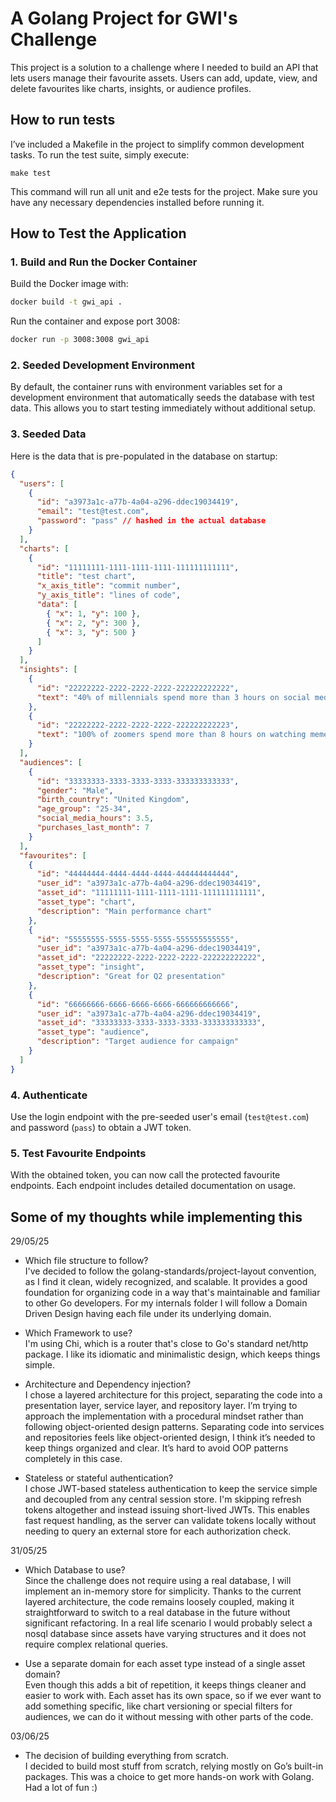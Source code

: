 # A Golang Project for GWI's Challenge

This project is a solution to a challenge where I needed to build an API that lets users manage their favourite assets.
Users can add, update, view, and delete favourites like charts, insights, or audience profiles.

## How to run tests

I’ve included a Makefile in the project to simplify common development tasks. To run the test suite, simply execute:

```
make test
```

This command will run all unit and e2e tests for the project.
Make sure you have any necessary dependencies installed before running it.

## How to Test the Application

### 1. Build and Run the Docker Container

Build the Docker image with:

```bash
docker build -t gwi_api .
```

Run the container and expose port 3008:

```bash
docker run -p 3008:3008 gwi_api
```

### 2. Seeded Development Environment

By default, the container runs with environment variables set for a development environment that automatically seeds the database with test data. This allows you to start testing immediately without additional setup.

### 3. Seeded Data

Here is the data that is pre-populated in the database on startup:

```json
{
  "users": [
    {
      "id": "a3973a1c-a77b-4a04-a296-ddec19034419",
      "email": "test@test.com",
      "password": "pass" // hashed in the actual database
    }
  ],
  "charts": [
    {
      "id": "11111111-1111-1111-1111-111111111111",
      "title": "test chart",
      "x_axis_title": "commit number",
      "y_axis_title": "lines of code",
      "data": [
        { "x": 1, "y": 100 },
        { "x": 2, "y": 300 },
        { "x": 3, "y": 500 }
      ]
    }
  ],
  "insights": [
    {
      "id": "22222222-2222-2222-2222-222222222222",
      "text": "40% of millennials spend more than 3 hours on social media daily"
    },
    {
      "id": "22222222-2222-2222-2222-222222222223",
      "text": "100% of zoomers spend more than 8 hours on watching memes"
    }
  ],
  "audiences": [
    {
      "id": "33333333-3333-3333-3333-333333333333",
      "gender": "Male",
      "birth_country": "United Kingdom",
      "age_group": "25-34",
      "social_media_hours": 3.5,
      "purchases_last_month": 7
    }
  ],
  "favourites": [
    {
      "id": "44444444-4444-4444-4444-444444444444",
      "user_id": "a3973a1c-a77b-4a04-a296-ddec19034419",
      "asset_id": "11111111-1111-1111-1111-111111111111",
      "asset_type": "chart",
      "description": "Main performance chart"
    },
    {
      "id": "55555555-5555-5555-5555-555555555555",
      "user_id": "a3973a1c-a77b-4a04-a296-ddec19034419",
      "asset_id": "22222222-2222-2222-2222-222222222222",
      "asset_type": "insight",
      "description": "Great for Q2 presentation"
    },
    {
      "id": "66666666-6666-6666-6666-666666666666",
      "user_id": "a3973a1c-a77b-4a04-a296-ddec19034419",
      "asset_id": "33333333-3333-3333-3333-333333333333",
      "asset_type": "audience",
      "description": "Target audience for campaign"
    }
  ]
}
```

### 4. Authenticate

Use the login endpoint with the pre-seeded user's email (`test@test.com`) and password (`pass`) to obtain a JWT token.

### 5. Test Favourite Endpoints

With the obtained token, you can now call the protected favourite endpoints. Each endpoint includes detailed documentation on usage.

## Some of my thoughts while implementing this

29/05/25

- Which file structure to follow?<br/>
  I've decided to follow the golang-standards/project-layout convention, as I find it clean, widely recognized, and scalable.
  It provides a good foundation for organizing code in a way that's maintainable and familiar to other Go developers.
  For my internals folder I will follow a Domain Driven Design having each file under its underlying domain.

- Which Framework to use?<br/>
  I'm using Chi, which is a router that's close to Go's standard net/http package.
  I like its idiomatic and minimalistic design, which keeps things simple.

- Architecture and Dependency injection?<br/>
  I chose a layered architecture for this project, separating the code into a presentation layer, service layer, and repository layer.
  I’m trying to approach the implementation with a procedural mindset rather than following object-oriented design patterns.
  Separating code into services and repositories feels like object-oriented design, I think it’s needed to keep things organized and clear.
  It’s hard to avoid OOP patterns completely in this case.

- Stateless or stateful authentication?<br/>
  I chose JWT-based stateless authentication to keep the service simple and decoupled from any central session store.
  I'm skipping refresh tokens altogether and instead issuing short-lived JWTs.
  This enables fast request handling, as the server can validate tokens locally without needing to query an external store for each authorization check.

31/05/25

- Which Database to use?<br/>
  Since the challenge does not require using a real database, I will implement an in-memory store for simplicity.
  Thanks to the current layered architecture, the code remains loosely coupled, making it straightforward to switch to a real database in the future without significant refactoring.
  In a real life scenario I would probably select a nosql database since assets have varying structures and it does not require complex relational queries.

- Use a separate domain for each asset type instead of a single asset domain? <br/>
  Even though this adds a bit of repetition, it keeps things cleaner and easier to work with.
  Each asset has its own space, so if we ever want to add something specific, like chart versioning or special filters for audiences,
  we can do it without messing with other parts of the code.

03/06/25

- The decision of building everything from scratch.<br/>
  I decided to build most stuff from scratch, relying mostly on Go’s built-in packages.
  This was a choice to get more hands-on work with Golang.
  Had a lot of fun :)
